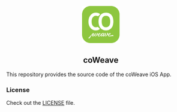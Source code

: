 <p align="center">
  <a href="https://coweave.lu">
    <img src="icon.png" alt="" width="100">
  </a>
  <h2 align="center">coWeave</h3>
</p>
This repository provides the source code of the coWeave iOS App.


### License

 Check out the [LICENSE](LICENSE) file.
